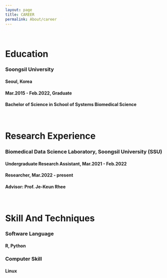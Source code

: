 ```yaml
---
layout: page
title: CAREER
permalink: About/career
---
```



<br/>

# Education
### Soongsil University
#### Seoul, Korea
#### Mar.2015 - Feb.2022, Graduate
#### Bachelor of Science in School of Systems Biomedical Science

<br/>

# Research Experience

###  Biomedical Data Science Laboratory, Soongsil University (SSU)
#### Undergraduate Research Assistant, Mar.2021 - Feb.2022
#### Researcher, Mar.2022 - present
#### Advisor: Prof. Je-Keun Rhee

<br/>

# Skill And Techniques
###  Software Language
####  R, Python
### Computer Skill
#### Linux

<br/>
